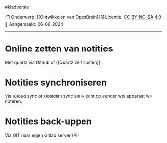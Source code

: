 #kladversie  

🗂️ Onderwerp: [[Ontwikkelen van OpenBrein]]
🎖️ Licentie: [CC BY-NC-SA 4.0](https://creativecommons.org/licenses/by-nc-sa/4.0/)
📅 Aangemaakt: 06-06-2024

---
# Online zetten van notities
Met quartz via Github of [[Quartz zelf hosten]]

# Notities synchroniseren 
Via iCloud sync of Obsidian sync als ik écht op eender wel apparaat wil noteren.

# Notities back-uppen
Via GIT naar eigen Gitlab server (Pi)
